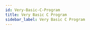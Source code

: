 ```yaml
---
id: Very-Basic-C-Program
title: Very Basic C Program
sidebar_label: Very Basic C Program
---
```



#
